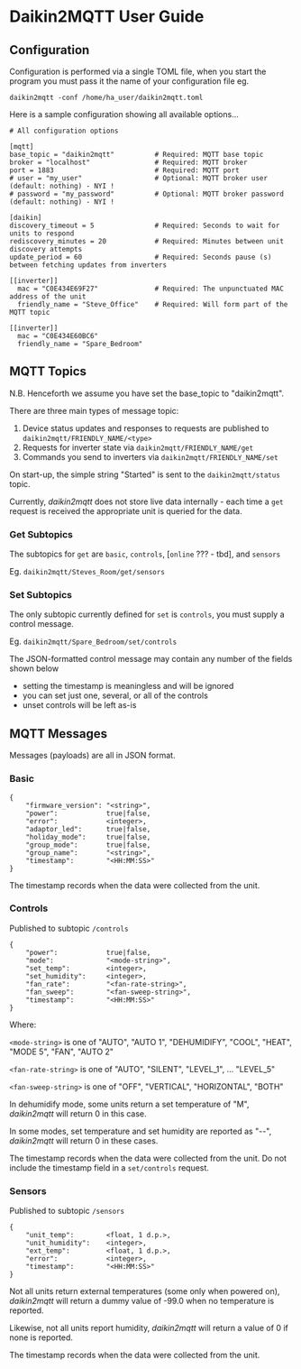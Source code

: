 # Daikin2MQTT User Guide

## Configuration

Configuration is performed via a single TOML file, when you start the program you must pass it the name of your configuration file eg. 

`daikin2mqtt -conf /home/ha_user/daikin2mqtt.toml`

Here is a sample configuration showing all available options...
```
# All configuration options

[mqtt]
base_topic = "daikin2mqtt"          # Required: MQTT base topic
broker = "localhost"                # Required: MQTT broker
port = 1883                         # Required: MQTT port
# user = "my_user"                  # Optional: MQTT broker user (default: nothing) - NYI !
# password = "my_password"          # Optional: MQTT broker password (default: nothing) - NYI !

[daikin]
discovery_timeout = 5               # Required: Seconds to wait for units to respond
rediscovery_minutes = 20            # Required: Minutes between unit discovery attempts
update_period = 60                  # Required: Seconds pause (s) between fetching updates from inverters

[[inverter]]
  mac = "C0E434E69F27"              # Required: The unpunctuated MAC address of the unit
  friendly_name = "Steve_Office"    # Required: Will form part of the MQTT topic
  
[[inverter]]
  mac = "C0E434E60BC6"             
  friendly_name = "Spare_Bedroom"  
```

## MQTT Topics

N.B. Henceforth we assume you have set the base_topic to "daikin2mqtt".

There are three main types of message topic:

1. Device status updates and responses to requests are published to `daikin2mqtt/FRIENDLY_NAME/<type>`
2. Requests for inverter state via `daikin2mqtt/FRIENDLY_NAME/get`
3. Commands you send to inverters via `daikin2mqtt/FRIENDLY_NAME/set`
   
On start-up, the simple string "Started" is sent to the `daikin2mqtt/status` topic.

Currently, *daikin2mqtt* does not store live data internally - each time a `get` request is 
received the appropriate unit is queried for the data.

### Get Subtopics
The subtopics for `get` are `basic`, `controls`, [`online` ??? - tbd], and  `sensors` 

Eg. `daikin2mqtt/Steves_Room/get/sensors`

### Set Subtopics
The only subtopic currently defined for `set` is `controls`, you must supply a control message.

Eg. `daikin2mqtt/Spare_Bedroom/set/controls`

The JSON-formatted control message may contain any number of the fields shown below
* setting the timestamp is meaningless and will be ignored
* you can set just one, several, or all of the controls
* unset controls will be left as-is

## MQTT Messages

Messages (payloads) are all in JSON format.

### Basic
```
{
    "firmware_version": "<string>",
    "power":            true|false,
    "error":            <integer>,
    "adaptor_led":      true|false,
    "holiday_mode":     true|false,
    "group_mode":       true|false,
    "group_name":       "<string>",
    "timestamp":        "<HH:MM:SS>"
}
```
The timestamp records when the data were collected from the unit.

### Controls
Published to subtopic `/controls`
```
{
    "power":            true|false,
    "mode":             "<mode-string>",
    "set_temp":         <integer>,
    "set_humidity":     <integer>,
    "fan_rate":         "<fan-rate-string>",
    "fan_sweep":        "<fan-sweep-string>",
    "timestamp":        "<HH:MM:SS>"
}   
```
Where:

`<mode-string>` is one of "AUTO", "AUTO 1", "DEHUMIDIFY", "COOL", "HEAT", "MODE 5", "FAN", "AUTO 2"

`<fan-rate-string>` is one of "AUTO", "SILENT", "LEVEL_1", ... "LEVEL_5"

`<fan-sweep-string>` is one of "OFF", "VERTICAL", "HORIZONTAL", "BOTH"

In dehumidify mode, some units return a set temperature of "M", *daikin2mqtt* will return 0 in this case.

In some modes, set temperature and set humidity are reported as "--", *daikin2mqtt* will return 0 in these cases.

The timestamp records when the data were collected from the unit. Do not include the timestamp field in a `set/controls` request.

### Sensors
Published to subtopic `/sensors`
```
{
    "unit_temp":        <float, 1 d.p.>,
    "unit_humidity":    <integer>,
    "ext_temp":         <float, 1 d.p.>,
    "error":            <integer>,
    "timestamp":        "<HH:MM:SS>"
}
```
Not all units return external temperatures (some only when powered on), *daikin2mqtt* will return a dummy
value of -99.0 when no temperature is reported.

Likewise, not all units report humidity, *daikin2mqtt* will return a value of 0 if none is reported.

The timestamp records when the data were collected from the unit.